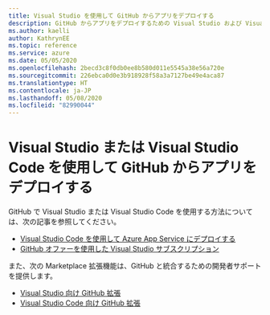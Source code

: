 ```yaml
---
title: Visual Studio を使用して GitHub からアプリをデプロイする
description: GitHub からアプリをデプロイするための Visual Studio および Visual Studio Code のリソース
ms.author: kaelli
author: KathrynEE
ms.topic: reference
ms.service: azure
ms.date: 05/05/2020
ms.openlocfilehash: 2becd3c8f0db0ee8b580d011e5545a38e56a720e
ms.sourcegitcommit: 226ebca0d0e3b918928f58a3a7127be49e4aca87
ms.translationtype: HT
ms.contentlocale: ja-JP
ms.lasthandoff: 05/08/2020
ms.locfileid: "82990044"
---
```

# <a name="use-visual-studio-or-visual-studio-code-to-deploy-apps-from-github"></a>Visual Studio または Visual Studio Code を使用して GitHub からアプリをデプロイする 

GitHub で Visual Studio または Visual Studio Code を使用する方法については、次の記事を参照してください。  

- [Visual Studio Code を使用して Azure App Service にデプロイする](https://docs.microsoft.com/azure/devops/pipelines/targets/deploy-to-azure-vscode)  
- [GitHub オファーを使用した Visual Studio サブスクリプション](https://docs.microsoft.com/visualstudio/subscriptions/access-github)  

また、次の Marketplace 拡張機能は、GitHub と統合するための開発者サポートを提供します。 

- [Visual Studio 向け GitHub 拡張](https://visualstudio.github.com/)  
- [Visual Studio Code 向け GitHub 拡張](https://vscode.github.com/) 